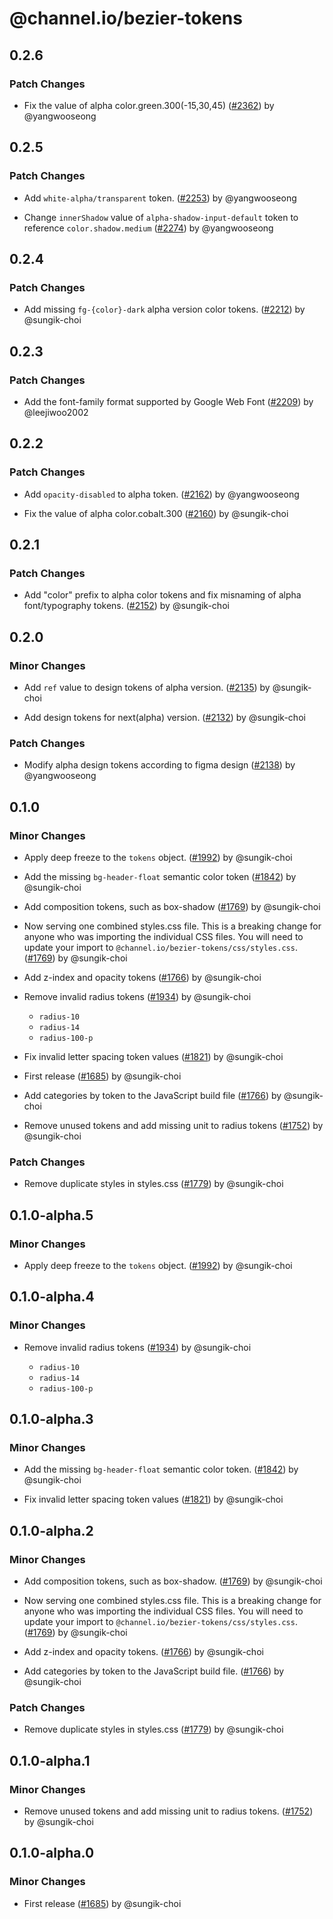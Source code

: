 # @channel.io/bezier-tokens

## 0.2.6

### Patch Changes

- Fix the value of alpha color.green.300(-15,30,45) ([#2362](https://github.com/channel-io/bezier-react/pull/2362)) by @yangwooseong

## 0.2.5

### Patch Changes

- Add `white-alpha/transparent` token. ([#2253](https://github.com/channel-io/bezier-react/pull/2253)) by @yangwooseong

- Change `innerShadow` value of `alpha-shadow-input-default` token to reference `color.shadow.medium` ([#2274](https://github.com/channel-io/bezier-react/pull/2274)) by @yangwooseong

## 0.2.4

### Patch Changes

- Add missing `fg-{color}-dark` alpha version color tokens. ([#2212](https://github.com/channel-io/bezier-react/pull/2212)) by @sungik-choi

## 0.2.3

### Patch Changes

- Add the font-family format supported by Google Web Font ([#2209](https://github.com/channel-io/bezier-react/pull/2209)) by @leejiwoo2002

## 0.2.2

### Patch Changes

- Add `opacity-disabled` to alpha token. ([#2162](https://github.com/channel-io/bezier-react/pull/2162)) by @yangwooseong

- Fix the value of alpha color.cobalt.300 ([#2160](https://github.com/channel-io/bezier-react/pull/2160)) by @sungik-choi

## 0.2.1

### Patch Changes

- Add "color" prefix to alpha color tokens and fix misnaming of alpha font/typography tokens. ([#2152](https://github.com/channel-io/bezier-react/pull/2152)) by @sungik-choi

## 0.2.0

### Minor Changes

- Add `ref` value to design tokens of alpha version. ([#2135](https://github.com/channel-io/bezier-react/pull/2135)) by @sungik-choi

- Add design tokens for next(alpha) version. ([#2132](https://github.com/channel-io/bezier-react/pull/2132)) by @sungik-choi

### Patch Changes

- Modify alpha design tokens according to figma design ([#2138](https://github.com/channel-io/bezier-react/pull/2138)) by @yangwooseong

## 0.1.0

### Minor Changes

- Apply deep freeze to the `tokens` object. ([#1992](https://github.com/channel-io/bezier-react/pull/1992)) by @sungik-choi

- Add the missing `bg-header-float` semantic color token ([#1842](https://github.com/channel-io/bezier-react/pull/1842)) by @sungik-choi

- Add composition tokens, such as box-shadow ([#1769](https://github.com/channel-io/bezier-react/pull/1769)) by @sungik-choi

- Now serving one combined styles.css file. This is a breaking change for anyone who was importing the individual CSS files. You will need to update your import to `@channel.io/bezier-tokens/css/styles.css`. ([#1769](https://github.com/channel-io/bezier-react/pull/1769)) by @sungik-choi

- Add z-index and opacity tokens ([#1766](https://github.com/channel-io/bezier-react/pull/1766)) by @sungik-choi

- Remove invalid radius tokens ([#1934](https://github.com/channel-io/bezier-react/pull/1934)) by @sungik-choi

  - `radius-10`
  - `radius-14`
  - `radius-100-p`

- Fix invalid letter spacing token values ([#1821](https://github.com/channel-io/bezier-react/pull/1821)) by @sungik-choi

- First release ([#1685](https://github.com/channel-io/bezier-react/pull/1685)) by @sungik-choi

- Add categories by token to the JavaScript build file ([#1766](https://github.com/channel-io/bezier-react/pull/1766)) by @sungik-choi

- Remove unused tokens and add missing unit to radius tokens ([#1752](https://github.com/channel-io/bezier-react/pull/1752)) by @sungik-choi

### Patch Changes

- Remove duplicate styles in styles.css ([#1779](https://github.com/channel-io/bezier-react/pull/1779)) by @sungik-choi

## 0.1.0-alpha.5

### Minor Changes

- Apply deep freeze to the `tokens` object. ([#1992](https://github.com/channel-io/bezier-react/pull/1992)) by @sungik-choi

## 0.1.0-alpha.4

### Minor Changes

- Remove invalid radius tokens ([#1934](https://github.com/channel-io/bezier-react/pull/1934)) by @sungik-choi

  - `radius-10`
  - `radius-14`
  - `radius-100-p`

## 0.1.0-alpha.3

### Minor Changes

- Add the missing `bg-header-float` semantic color token. ([#1842](https://github.com/channel-io/bezier-react/pull/1842)) by @sungik-choi

- Fix invalid letter spacing token values ([#1821](https://github.com/channel-io/bezier-react/pull/1821)) by @sungik-choi

## 0.1.0-alpha.2

### Minor Changes

- Add composition tokens, such as box-shadow. ([#1769](https://github.com/channel-io/bezier-react/pull/1769)) by @sungik-choi

- Now serving one combined styles.css file. This is a breaking change for anyone who was importing the individual CSS files. You will need to update your import to `@channel.io/bezier-tokens/css/styles.css`. ([#1769](https://github.com/channel-io/bezier-react/pull/1769)) by @sungik-choi

- Add z-index and opacity tokens. ([#1766](https://github.com/channel-io/bezier-react/pull/1766)) by @sungik-choi

- Add categories by token to the JavaScript build file. ([#1766](https://github.com/channel-io/bezier-react/pull/1766)) by @sungik-choi

### Patch Changes

- Remove duplicate styles in styles.css ([#1779](https://github.com/channel-io/bezier-react/pull/1779)) by @sungik-choi

## 0.1.0-alpha.1

### Minor Changes

- Remove unused tokens and add missing unit to radius tokens. ([#1752](https://github.com/channel-io/bezier-react/pull/1752)) by @sungik-choi

## 0.1.0-alpha.0

### Minor Changes

- First release ([#1685](https://github.com/channel-io/bezier-react/pull/1685)) by @sungik-choi
